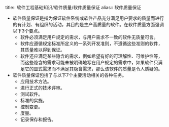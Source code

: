 title:: 软件工程基础知识/软件质量/软件质量保证
alias:: 软件质量保证

- 软件质量保证是指为保证软件系统或软件产品充分满足用户要求的质量而进行的有计划、有组织的活动，其目的是生产高质量的软件。在软件质量方面强调以下3个要点。
	- 软件必须满足用户规定的需求，与用户需求不一致的软件无质量可言。
	- 软件应遵循规定标准所定义的一系列开发准则，不遵循这些准则的软件，其质量难以得到保证。
	- 软件还应满足某些隐含的需求，例如希望有好的可理解性、可维护性等，而这些隐含的需求可能未被明确地写在用户规定的需求中，如果软件只满足它的显式需求而不满足其隐含需求，那么该软件的质量是令人质疑的。
- 软件质量保证包括了与以下7个主要活动相关的各种任务。
	- 应用技术方法。
	- 进行正式的技术评审。
	- 测试软件。
	- 标准的实施。
	- 控制变更。
	- 度量。
	- 记录保存和报告。
